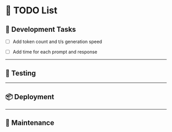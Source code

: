 # 📝 TODO List

## 🔧 Development Tasks
- [ ] Add token count and t/s generation speed
- [ ] Add time for each prompt and response


---

## 🧪 Testing



---

## 📦 Deployment


---

## 🧹 Maintenance
